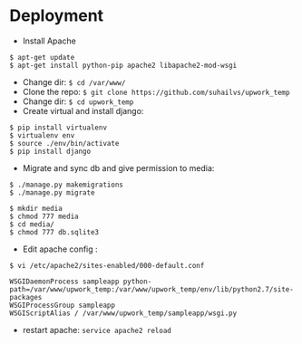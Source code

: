 # Deployment
+ Install Apache
```
$ apt-get update
$ apt-get install python-pip apache2 libapache2-mod-wsgi
```

+ Change dir: `$ cd /var/www/`
+ Clone the repo: `$ git clone https://github.com/suhailvs/upwork_temp`
+ Change dir: `$ cd upwork_temp`
+ Create virtual and install django:
```
$ pip install virtualenv
$ virtualenv env
$ source ./env/bin/activate
$ pip install django
```
+ Migrate and sync db and give permission to media:
```
$ ./manage.py makemigrations
$ ./manage.py migrate

$ mkdir media
$ chmod 777 media
$ cd media/
$ chmod 777 db.sqlite3
```

+ Edit apache config :

```
$ vi /etc/apache2/sites-enabled/000-default.conf

WSGIDaemonProcess sampleapp python-path=/var/www/upwork_temp:/var/www/upwork_temp/env/lib/python2.7/site-packages
WSGIProcessGroup sampleapp
WSGIScriptAlias / /var/www/upwork_temp/sampleapp/wsgi.py

```
+ restart apache: `service apache2 reload`
